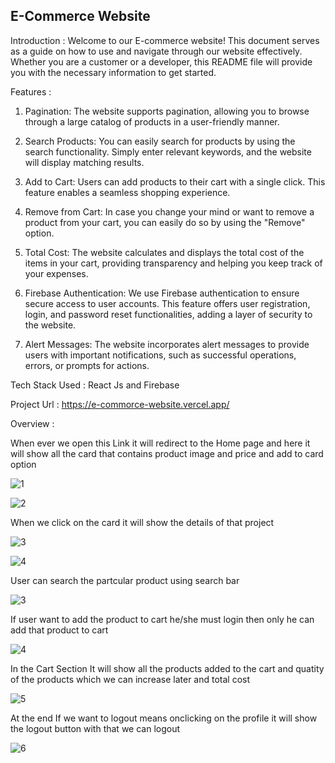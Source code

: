 E-Commerce Website
-------------------------------------------
Introduction :
  Welcome to our E-commerce website! This document serves as a guide on how to use and navigate through our website effectively. Whether you are a customer or a developer, this README file will provide you with the necessary information to get started.

Features :
1. Pagination: The website supports pagination, allowing you to browse through a large catalog of products in a user-friendly manner.

2. Search Products: You can easily search for products by using the search functionality. Simply enter relevant keywords, and the website will display matching results.

3. Add to Cart: Users can add products to their cart with a single click. This feature enables a seamless shopping experience.

4. Remove from Cart: In case you change your mind or want to remove a product from your cart, you can easily do so by using the "Remove" option.

5. Total Cost: The website calculates and displays the total cost of the items in your cart, providing transparency and helping you keep track of your expenses.

6. Firebase Authentication: We use Firebase authentication to ensure secure access to user accounts. This feature offers user registration, login, and password reset functionalities, adding a layer of security to the website.

7. Alert Messages: The website incorporates alert messages to provide users with important notifications, such as successful operations, errors, or prompts for actions.

Tech Stack Used :
  React Js and Firebase

Project Url : https://e-commorce-website.vercel.app/

Overview :

When ever we open this Link it will redirect to the Home page and here it will show all the card that contains product image and price and add to card option

![1](https://github.com/venky123895/E-commorce-website/assets/114353712/79ada46b-f7e1-4bc2-be22-11826d691a37)


![2](https://github.com/venky123895/E-commorce-website/assets/114353712/bbc6fc36-d0df-49a5-bb3a-8b23e6ad5b73)


When we click on the card it will show the details of that project

![3](https://github.com/venky123895/E-commorce-website/assets/114353712/453dac96-cf63-43f8-85c1-14ddc3ed9e96)

![4](https://github.com/venky123895/E-commorce-website/assets/114353712/833deb89-fedc-468c-84b4-e0a6fa11c4bd)


User can search the partcular product using search bar


![3](https://github.com/venky123895/E-commorce-website/assets/114353712/b7686023-1de7-4beb-b3dc-aaffc3936138)

If user want to add the product to cart he/she must login then only he can add that product to cart

![4](https://github.com/venky123895/E-commorce-website/assets/114353712/545b9886-1f22-4843-b1b6-be67ade9a7ef)

In the Cart Section It will show all the products added to the cart and quatity of the products which we can increase later and total cost


![5](https://github.com/venky123895/E-commorce-website/assets/114353712/a8360fff-ca60-4812-8c32-d3df53c19e73)


At the end If we want to logout means onclicking on the profile it will show the logout button with that we can logout


![6](https://github.com/venky123895/E-commorce-website/assets/114353712/329b2c13-ba8a-4e3f-98d1-ee06342c50e0)



  
